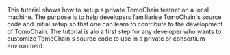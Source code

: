 This tutorial shows how to setup a private TomoChain testnet on a local machine.
The purpose is to help developers familiarise TomoChain's source code and initial setup
so that one can learn to contribute to the development of TomoChain.
The tutorial is alo a first step for any developer who wants to customize TomoChain's 
source code to use in a private or consortium environment.